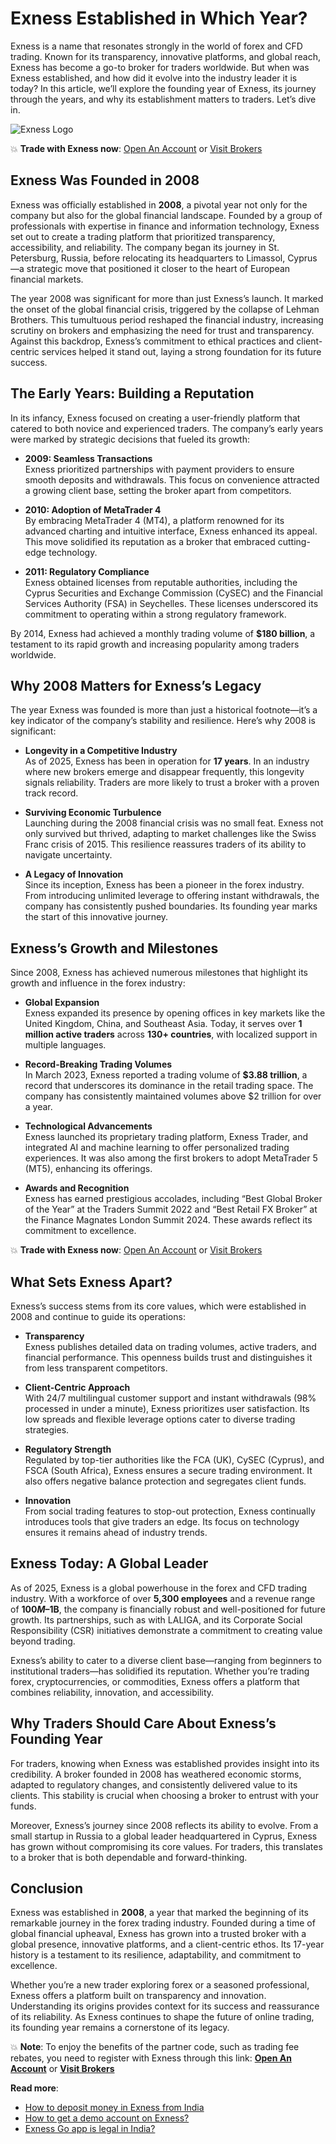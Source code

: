 # Exness Established in Which Year?

Exness is a name that resonates strongly in the world of forex and CFD trading. Known for its transparency, innovative platforms, and global reach, Exness has become a go-to broker for traders worldwide. But when was Exness established, and how did it evolve into the industry leader it is today? In this article, we’ll explore the founding year of Exness, its journey through the years, and why its establishment matters to traders. Let’s dive in.

![Exness Logo](https://d3dpet1g0ty5ed.cloudfront.net/EN_625k_traders_choose_Exness_800x800.png)

💥 **Trade with Exness now**: [Open An Account](https://one.exnesstrack.org/boarding/sign-up/a/89rj8di4n7) or [Visit Brokers](https://one.exnesstrack.org/a/89rj8di4n7)

## Exness Was Founded in 2008

Exness was officially established in **2008**, a pivotal year not only for the company but also for the global financial landscape. Founded by a group of professionals with expertise in finance and information technology, Exness set out to create a trading platform that prioritized transparency, accessibility, and reliability. The company began its journey in St. Petersburg, Russia, before relocating its headquarters to Limassol, Cyprus—a strategic move that positioned it closer to the heart of European financial markets.

The year 2008 was significant for more than just Exness’s launch. It marked the onset of the global financial crisis, triggered by the collapse of Lehman Brothers. This tumultuous period reshaped the financial industry, increasing scrutiny on brokers and emphasizing the need for trust and transparency. Against this backdrop, Exness’s commitment to ethical practices and client-centric services helped it stand out, laying a strong foundation for its future success.

## The Early Years: Building a Reputation

In its infancy, Exness focused on creating a user-friendly platform that catered to both novice and experienced traders. The company’s early years were marked by strategic decisions that fueled its growth:

- **2009: Seamless Transactions**  
  Exness prioritized partnerships with payment providers to ensure smooth deposits and withdrawals. This focus on convenience attracted a growing client base, setting the broker apart from competitors.

- **2010: Adoption of MetaTrader 4**  
  By embracing MetaTrader 4 (MT4), a platform renowned for its advanced charting and intuitive interface, Exness enhanced its appeal. This move solidified its reputation as a broker that embraced cutting-edge technology.

- **2011: Regulatory Compliance**  
  Exness obtained licenses from reputable authorities, including the Cyprus Securities and Exchange Commission (CySEC) and the Financial Services Authority (FSA) in Seychelles. These licenses underscored its commitment to operating within a strong regulatory framework.

By 2014, Exness had achieved a monthly trading volume of **$180 billion**, a testament to its rapid growth and increasing popularity among traders worldwide.

## Why 2008 Matters for Exness’s Legacy

The year Exness was founded is more than just a historical footnote—it’s a key indicator of the company’s stability and resilience. Here’s why 2008 is significant:

- **Longevity in a Competitive Industry**  
  As of 2025, Exness has been in operation for **17 years**. In an industry where new brokers emerge and disappear frequently, this longevity signals reliability. Traders are more likely to trust a broker with a proven track record.

- **Surviving Economic Turbulence**  
  Launching during the 2008 financial crisis was no small feat. Exness not only survived but thrived, adapting to market challenges like the Swiss Franc crisis of 2015. This resilience reassures traders of its ability to navigate uncertainty.

- **A Legacy of Innovation**  
  Since its inception, Exness has been a pioneer in the forex industry. From introducing unlimited leverage to offering instant withdrawals, the company has consistently pushed boundaries. Its founding year marks the start of this innovative journey.

## Exness’s Growth and Milestones

Since 2008, Exness has achieved numerous milestones that highlight its growth and influence in the forex industry:

- **Global Expansion**  
  Exness expanded its presence by opening offices in key markets like the United Kingdom, China, and Southeast Asia. Today, it serves over **1 million active traders** across **130+ countries**, with localized support in multiple languages.

- **Record-Breaking Trading Volumes**  
  In March 2023, Exness reported a trading volume of **$3.88 trillion**, a record that underscores its dominance in the retail trading space. The company has consistently maintained volumes above $2 trillion for over a year.

- **Technological Advancements**  
  Exness launched its proprietary trading platform, Exness Trader, and integrated AI and machine learning to offer personalized trading experiences. It was also among the first brokers to adopt MetaTrader 5 (MT5), enhancing its offerings.

- **Awards and Recognition**  
  Exness has earned prestigious accolades, including “Best Global Broker of the Year” at the Traders Summit 2022 and “Best Retail FX Broker” at the Finance Magnates London Summit 2024. These awards reflect its commitment to excellence.

💥 **Trade with Exness now**: [Open An Account](https://one.exnesstrack.org/boarding/sign-up/a/89rj8di4n7) or [Visit Brokers](https://one.exnesstrack.org/a/89rj8di4n7)

## What Sets Exness Apart?

Exness’s success stems from its core values, which were established in 2008 and continue to guide its operations:

- **Transparency**  
  Exness publishes detailed data on trading volumes, active traders, and financial performance. This openness builds trust and distinguishes it from less transparent competitors.

- **Client-Centric Approach**  
  With 24/7 multilingual customer support and instant withdrawals (98% processed in under a minute), Exness prioritizes user satisfaction. Its low spreads and flexible leverage options cater to diverse trading strategies.

- **Regulatory Strength**  
  Regulated by top-tier authorities like the FCA (UK), CySEC (Cyprus), and FSCA (South Africa), Exness ensures a secure trading environment. It also offers negative balance protection and segregates client funds.

- **Innovation**  
  From social trading features to stop-out protection, Exness continually introduces tools that give traders an edge. Its focus on technology ensures it remains ahead of industry trends.

## Exness Today: A Global Leader

As of 2025, Exness is a global powerhouse in the forex and CFD trading industry. With a workforce of over **5,300 employees** and a revenue range of **$100M–$1B**, the company is financially robust and well-positioned for future growth. Its partnerships, such as with LALIGA, and its Corporate Social Responsibility (CSR) initiatives demonstrate a commitment to creating value beyond trading.

Exness’s ability to cater to a diverse client base—ranging from beginners to institutional traders—has solidified its reputation. Whether you’re trading forex, cryptocurrencies, or commodities, Exness offers a platform that combines reliability, innovation, and accessibility.

## Why Traders Should Care About Exness’s Founding Year

For traders, knowing when Exness was established provides insight into its credibility. A broker founded in 2008 has weathered economic storms, adapted to regulatory changes, and consistently delivered value to its clients. This stability is crucial when choosing a broker to entrust with your funds.

Moreover, Exness’s journey since 2008 reflects its ability to evolve. From a small startup in Russia to a global leader headquartered in Cyprus, Exness has grown without compromising its core values. For traders, this translates to a broker that is both dependable and forward-thinking.

## Conclusion

Exness was established in **2008**, a year that marked the beginning of its remarkable journey in the forex trading industry. Founded during a time of global financial upheaval, Exness has grown into a trusted broker with a global presence, innovative platforms, and a client-centric ethos. Its 17-year history is a testament to its resilience, adaptability, and commitment to excellence.

Whether you’re a new trader exploring forex or a seasoned professional, Exness offers a platform built on transparency and innovation. Understanding its origins provides context for its success and reassurance of its reliability. As Exness continues to shape the future of online trading, its founding year remains a cornerstone of its legacy.

💥 **Note**: To enjoy the benefits of the partner code, such as trading fee rebates, you need to register with Exness through this link: **[Open An Account](https://one.exnesstrack.org/boarding/sign-up/a/89rj8di4n7)** or **[Visit Brokers](https://one.exnesstrack.org/a/89rj8di4n7)**

**Read more**:
- [How to deposit money in Exness from India](https://github.com/AlexMic9/Exness/blob/main/How%20to%20deposit%20money%20in%20Exness%20from%20India.md)
- [How to get a demo account on Exness?](https://github.com/AlexMic9/Exness/blob/main/How%20to%20Get%20a%20Demo%20Account%20on%20Exness%3A%20A%20Step-by-Step%20Guide.md)
- [Exness Go app is legal in India?](https://github.com/AlexMic9/Exness/blob/main/Exness%20Go%20app%20is%20legal%20in%20India%3F%20A%20Comprehensive%20Guide%20for%20Traders.md)
